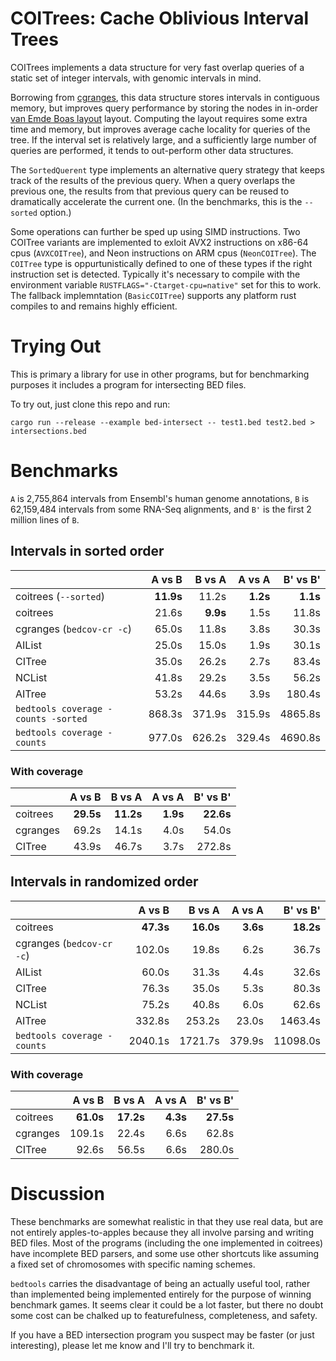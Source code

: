 
# COITrees: Cache Oblivious Interval Trees

COITrees implements a data structure for very fast overlap queries of a
static set of integer intervals, with genomic intervals in mind.

Borrowing from [cgranges](https://github.com/lh3/cgranges), this data
structure stores intervals in contiguous memory, but improves query
performance by storing the nodes in in-order [van Emde Boas
layout](http://erikdemaine.org/papers/FOCS2000b/paper.pdf) layout. Computing
the layout requires some extra time and memory, but improves average cache
locality for queries of the tree. If the interval set is relatively large,
and a sufficiently large number of queries are performed, it tends to out-perform
other data structures.

The `SortedQuerent` type implements an alternative query strategy that keeps track
of the results of the previous query. When a query overlaps the previous one,
the results from that previous query can be reused to dramatically accelerate
the current one. (In the benchmarks, this is the `--sorted` option.)

Some operations can further be sped up using SIMD instructions. Two COITree
variants are implemented to exloit AVX2 instructions on x86-64 cpus
(`AVXCOITree`), and Neon instructions on ARM cpus (`NeonCOITree`). The `COITree`
type is oppurtunistically defined to one of these types if the right instruction
set is detected. Typically it's necessary to compile with the environment
variable `RUSTFLAGS="-Ctarget-cpu=native"` set for this to work. The fallback
implemntation (`BasicCOITree`) supports any platform rust compiles to and
remains highly efficient.

# Trying Out

This is primary a library for use in other programs, but for benchmarking
purposes it includes a program for intersecting BED files.

To try out, just clone this repo and run:
```shell
cargo run --release --example bed-intersect -- test1.bed test2.bed > intersections.bed
```

# Benchmarks

`A` is 2,755,864 intervals from Ensembl's human genome annotations, `B` is
62,159,484 intervals from some RNA-Seq alignments, and `B'` is the first 2
million lines of `B`.

## Intervals in sorted order

|                                     |     A vs B |     B vs A |  A vs A  | B' vs B'   |
| ----------------------------------- | ---------: | ---------: | -------: | ---------: |
| coitrees (`--sorted`)               |  **11.9s** |      11.2s | **1.2s** |  **1.1s**  |
| coitrees                            |      21.6s |   **9.9s** |     1.5s |     11.8s  |
| cgranges (`bedcov-cr -c`)           |      65.0s |      11.8s |     3.8s |     30.3s  |
| AIList                              |      25.0s |      15.0s |     1.9s |     30.1s  |
| CITree                              |      35.0s |      26.2s |     2.7s |     83.4s  |
| NCList                              |      41.8s |      29.2s |     3.5s |     56.2s  |
| AITree                              |      53.2s |      44.6s |     3.9s |    180.4s  |
| `bedtools coverage -counts -sorted` |     868.3s |     371.9s |   315.9s |   4865.8s  |
| `bedtools coverage -counts`         |     977.0s |     626.2s |   329.4s |   4690.8s  |

### With coverage

|                                     |     A vs B |     B vs A |  A vs A  | B' vs B'   |
| ----------------------------------- | ---------: | ---------: | -------: | ---------: |
| coitrees                            |  **29.5s** |  **11.2s** | **1.9s** | **22.6s**  |
| cgranges                            |      69.2s |      14.1s |     4.0s |     54.0s  |
| CITree                              |      43.9s |      46.7s |     3.7s |    272.8s  |

## Intervals in randomized order

|                                     |     A vs B |     B vs A | A vs A   | B' vs B'  |
| ----------------------------------- | ---------: | ---------: | -------: | --------: |
| coitrees                            |  **47.3s** |  **16.0s** | **3.6s** | **18.2s** |
| cgranges (`bedcov-cr -c`)           |     102.0s |      19.8s |     6.2s |     36.7s |
| AIList                              |      60.0s |      31.3s |     4.4s |     32.6s |
| CITree                              |      76.3s |      35.0s |     5.3s |     80.3s |
| NCList                              |      75.2s |      40.8s |     6.0s |     62.6s |
| AITree                              |     332.8s |     253.2s |    23.0s |   1463.4s |
| `bedtools coverage -counts`         |    2040.1s |    1721.7s |   379.9s |  11098.0s |

### With coverage

|                                     |     A vs B |     B vs A |  A vs A  | B' vs B'   |
| ----------------------------------- | ---------: | ---------: | -------: | ---------: |
| coitrees                            |  **61.0s** |  **17.2s** | **4.3s** | **27.5s**  |
| cgranges                            |     109.1s |      22.4s |     6.6s |     62.8s  |
| CITree                              |      92.6s |      56.5s |     6.6s |    280.0s  |

# Discussion

These benchmarks are somewhat realistic in that they use real data, but are
not entirely apples-to-apples because they all involve parsing and writing
BED files. Most of the programs (including the one implemented in coitrees)
have incomplete BED parsers, and some use other shortcuts like assuming a
fixed set of chromosomes with specific naming schemes.

`bedtools` carries the disadvantage of being an actually useful tool, rather
than implemented being implemented entirely for the purpose of winning benchmark
games. It seems clear it could be a lot faster, but there no doubt some cost can
be chalked up to featurefulness, completeness, and safety.

If you have a BED intersection program you suspect may be faster (or just
interesting), please let me know and I'll try to benchmark it.
